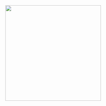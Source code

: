 <img src="https://images-wixmp-ed30a86b8c4ca887773594c2.wixmp.com/f/b7a3018c-87b2-4e6e-8e10-2d2cb37d5a2f/dhkt5r9-2032f552-3c56-485a-9807-c9c9d03a5808.jpg/v1/fit/w_480,h_360,q_70,strp/untitled_by_dawkling_dhkt5r9-375w-2x.jpg?token=eyJ0eXAiOiJKV1QiLCJhbGciOiJIUzI1NiJ9.eyJzdWIiOiJ1cm46YXBwOjdlMGQxODg5ODIyNjQzNzNhNWYwZDQxNWVhMGQyNmUwIiwiaXNzIjoidXJuOmFwcDo3ZTBkMTg4OTgyMjY0MzczYTVmMGQ0MTVlYTBkMjZlMCIsIm9iaiI6W1t7ImhlaWdodCI6Ijw9MzYwIiwicGF0aCI6IlwvZlwvYjdhMzAxOGMtODdiMi00ZTZlLThlMTAtMmQyY2IzN2Q1YTJmXC9kaGt0NXI5LTIwMzJmNTUyLTNjNTYtNDg1YS05ODA3LWM5YzlkMDNhNTgwOC5qcGciLCJ3aWR0aCI6Ijw9NDgwIn1dXSwiYXVkIjpbInVybjpzZXJ2aWNlOmltYWdlLm9wZXJhdGlvbnMiXX0.ZkrjsOIIbwkvBpIWtuANcWulVRRGcljpAa0-0zg5NJY" height=300 width=auto>  
